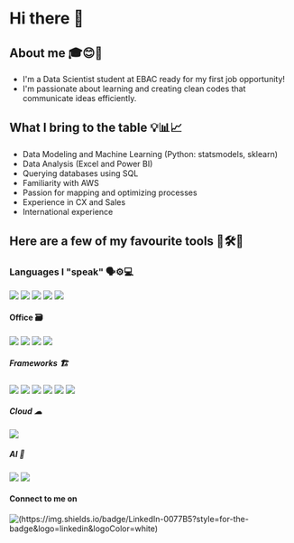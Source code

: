 # Hi there 👋

## About me 🎓😊💼
- I'm a Data Scientist student at EBAC ready for my first job opportunity!
- I'm passionate about learning and creating clean codes that communicate ideas efficiently.

## What I bring to the table 💡📊📈
- Data Modeling and Machine Learning (Python: statsmodels, sklearn)
- Data Analysis (Excel and Power BI)
- Querying databases using SQL
- Familiarity with AWS
- Passion for mapping and optimizing processes
- Experience in CX and Sales
- International experience

## Here are a few of my favourite tools 🧰🛠️🧮

### Languages I "speak" 🗣️⚙️💻
![](https://img.shields.io/badge/Python-FFD43B?style=for-the-badge&logo=python&logoColor=blue)
![](https://img.shields.io/badge/Numpy-777BB4?style=for-the-badge&logo=numpy&logoColor=white)
![](https://img.shields.io/badge/Pandas-2C2D72?style=for-the-badge&logo=pandas&logoColor=white)
![](https://img.shields.io/badge/Plotly-239120?style=for-the-badge&logo=plotly&logoColor=white)
![](https://img.shields.io/badge/scikit_learn-F7931E?style=for-the-badge&logo=scikit-learn&logoColor=white)

#### Office 🗃️
![](https://img.shields.io/badge/Google%20Sheets-34A853?style=for-the-badge&logo=google-sheets&logoColor=white)
![](https://img.shields.io/badge/Microsoft_Office-D83B01?style=for-the-badge&logo=microsoft-office&logoColor=white)
![](hhttps://img.shields.io/badge/Todoist-E44332?style=for-the-badge&logo=todoist&logoColor=white)
![](https://img.shields.io/badge/Trello-0052CC?style=for-the-badge&logo=trello&logoColor=white)

##### Frameworks 🏗️
![](https://img.shields.io/badge/conda-342B029.svg?&style=for-the-badge&logo=anaconda&logoColor=white)
![](https://img.shields.io/badge/Jupyter-F37626.svg?&style=for-the-badge&logo=Jupyter&logoColor=white)
![](https://img.shields.io/badge/Markdown-000000?style=for-the-badge&logo=markdown&logoColor=white)
![](https://img.shields.io/badge/PowerBI-F2C811?style=for-the-badge&logo=Power%20BI&logoColor=white)
![](https://img.shields.io/badge/pypi-3775A9?style=for-the-badge&logo=pypi&logoColor=white)
![](https://img.shields.io/badge/Streamlit-FF4B4B?style=for-the-badge&logo=Streamlit&logoColor=white)

##### Cloud ☁
![](https://img.shields.io/badge/Amazon_AWS-FF9900?style=for-the-badge&logo=amazonaws&logoColor=white)

##### AI 🤖
![](https://img.shields.io/badge/ChatGPT-74aa9c?style=for-the-badge&logo=openai&logoColor=white) 
![](https://img.shields.io/badge/Gemini-8E75B2?style=for-the-badge&logo=googlebard&logoColor=fff)

#### Connect to me on
![(https://img.shields.io/badge/LinkedIn-0077B5?style=for-the-badge&logo=linkedin&logoColor=white)](https://www.linkedin.com/in/bernardo-gm-pinheiro/?locale=en_US)


<!--
**BernardoGMP/BernardoGMP** is a ✨ _special_ ✨ repository because its `README.md` (this file) appears on your GitHub profile.

Here are some ideas to get you started:

- 🔭 I’m currently working on ...
- 🌱 I’m currently learning ...
- 👯 I’m looking to collaborate on ...
- 🤔 I’m looking for help with ...
- 💬 Ask me about ...
- 📫 How to reach me: ...
- 😄 Pronouns: ...
- ⚡ Fun fact: ...
-->
